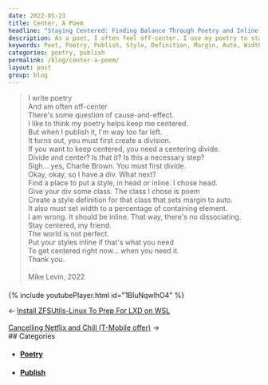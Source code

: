 ```yaml
---
date: 2022-05-23
title: Center, A Poem
headline: "Staying Centered: Finding Balance Through Poetry and Inline Styling"
description: As a poet, I often feel off-center. I use my poetry to stay centered, but when I publish it, I'm too far left. To stay centered, I need to create a style definition that sets margin to auto and width to a percentage of the containing element, and put my styles inline. Even though the world is not perfect, I need to stay centered and put my styles inline to make sure my message is heard.
keywords: Poet, Poetry, Publish, Style, Definition, Margin, Auto, Width, Percentage, Containing Element, Inline, World, Perfect, Divide, Div Class, Dissociation
categories: poetry, publish
permalink: /blog/center-a-poem/
layout: post
group: blog
---
```



> I write poetry<br />
> And am often off-center<br />
> There's some question of cause-and-effect.<br />
> I like to think my poetry helps keep me centered.<br />
> But when I publish it, I'm way too far left.<br />
> It turns out, you must first create a division.<br />
> If you want to keep centered, you need a centering divide.<br />
> Divide and center? Is that it? Is this a necessary step?<br />
> Sigh... yes, Charlie Brown. You must first divide.<br />
> Okay, okay, so I have a div. What next?<br />
> Find a place to put a style, in head or inline. I chose head.<br />
> Give your div some class. The class I chose is poem<br />
> Create a style definition for that class that sets margin to auto.<br />
> It also must set width to a percentage of containing element.<br />
> I am wrong. It should be inline. That way, there's no dissociating.<br />
> Stay centered, my friend.<br />
> The world is not perfect.<br />
> Put your styles inline if that's what you need<br />
> To get centered right now... when you need it.<br />
> Thank you.<br />
> <br />
> &#151;Mike Levin, 2022<br />

{% include youtubePlayer.html id="1BIuNqwlhO4" %}


<div class="arrow-links"><div class="post-nav-prev"><span class="arrow">&larr;&nbsp;</span><a href="/blog/install-zfsutils-linux-to-prep-for-lxd-on-wsl/">Install ZFSUtils-Linux To Prep For LXD on WSL</a></div> &nbsp; <div class="post-nav-next"><a href="/blog/cancelling-netflix-and-chill-t-mobile-offer/">Cancelling Netflix and Chill (T-Mobile offer)</a><span class="arrow">&nbsp;&rarr;</span></div></div>
## Categories

<ul>
<li><h4><a href='/poetry/'>Poetry</a></h4></li>
<li><h4><a href='/publish/'>Publish</a></h4></li></ul>
